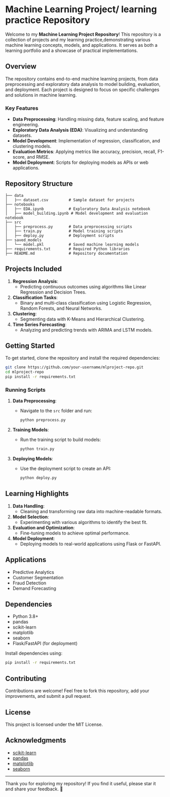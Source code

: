 # Machine Learning Project/ learning practice Repository

Welcome to my **Machine Learning Project Repository**! This repository is a collection of projects and my learning practice,demonstrating various machine learning concepts, models, and applications. It serves as both a learning portfolio and a showcase of practical implementations.

## Overview
The repository contains end-to-end machine learning projects, from data preprocessing and exploratory data analysis to model building, evaluation, and deployment. Each project is designed to focus on specific challenges and solutions in machine learning.

### Key Features
- **Data Preprocessing**: Handling missing data, feature scaling, and feature engineering.
- **Exploratory Data Analysis (EDA)**: Visualizing and understanding datasets.
- **Model Development**: Implementation of regression, classification, and clustering models.
- **Evaluation Metrics**: Applying metrics like accuracy, precision, recall, F1-score, and RMSE.
- **Model Deployment**: Scripts for deploying models as APIs or web applications.

## Repository Structure

```
├── data
│   ├── dataset.csv         # Sample dataset for projects
├── notebooks
│   ├── EDA.ipynb           # Exploratory Data Analysis notebook
│   ├── model_building.ipynb # Model development and evaluation notebook
├── src
│   ├── preprocess.py       # Data preprocessing scripts
│   ├── train.py            # Model training scripts
│   ├── deploy.py           # Deployment scripts
├── saved_models
│   └── model.pkl           # Saved machine learning models
├── requirements.txt        # Required Python libraries
├── README.md               # Repository documentation
```

## Projects Included
1. **Regression Analysis**:
   - Predicting continuous outcomes using algorithms like Linear Regression and Decision Trees.
2. **Classification Tasks**:
   - Binary and multi-class classification using Logistic Regression, Random Forests, and Neural Networks.
3. **Clustering**:
   - Segmenting data with K-Means and Hierarchical Clustering.
4. **Time Series Forecasting**:
   - Analyzing and predicting trends with ARIMA and LSTM models.

## Getting Started
To get started, clone the repository and install the required dependencies:

```bash
git clone https://github.com/your-username/mlproject-repo.git
cd mlproject-repo
pip install -r requirements.txt
```

### Running Scripts
1. **Data Preprocessing**:
   - Navigate to the `src` folder and run:
     ```bash
     python preprocess.py
     ```

2. **Training Models**:
   - Run the training script to build models:
     ```bash
     python train.py
     ```

3. **Deploying Models**:
   - Use the deployment script to create an API:
     ```bash
     python deploy.py
     ```

## Learning Highlights
1. **Data Handling**:
   - Cleaning and transforming raw data into machine-readable formats.
2. **Model Selection**:
   - Experimenting with various algorithms to identify the best fit.
3. **Evaluation and Optimization**:
   - Fine-tuning models to achieve optimal performance.
4. **Model Deployment**:
   - Deploying models to real-world applications using Flask or FastAPI.

## Applications
- Predictive Analytics
- Customer Segmentation
- Fraud Detection
- Demand Forecasting

## Dependencies
- Python 3.8+
- pandas
- scikit-learn
- matplotlib
- seaborn
- Flask/FastAPI (for deployment)

Install dependencies using:
```bash
pip install -r requirements.txt
```

## Contributing
Contributions are welcome! Feel free to fork this repository, add your improvements, and submit a pull request.

## License
This project is licensed under the MIT License.

## Acknowledgments
- [scikit-learn](https://scikit-learn.org/)
- [pandas](https://pandas.pydata.org/)
- [matplotlib](https://matplotlib.org/)
- [seaborn](https://seaborn.pydata.org/)

---
Thank you for exploring my repository! If you find it useful, please star it and share your feedback. 🚀


